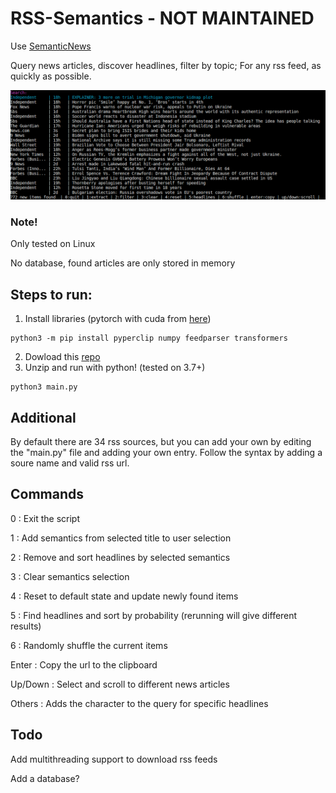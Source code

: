 # RSS-Semantics - NOT MAINTAINED
Use [SemanticNews](https://github.com/Aveygo/SemanticNews)

Query news articles, discover headlines, filter by topic; For any rss feed, as quickly as possible.

![Sample photo](https://raw.githubusercontent.com/Aveygo/RSS-Semantics/main/sample.png "Logo Title Text 1")

### Note!
Only tested on Linux

No database, found articles are only stored in memory

## Steps to run:
1. Install libraries
(pytorch with cuda from [here](https://pytorch.org/get-started/locally/))
```
python3 -m pip install pyperclip numpy feedparser transformers
```
2. Dowload this [repo](https://github.com/Aveygo/RSS-Semantics/archive/refs/heads/main.zip)
3. Unzip and run with python! (tested on 3.7+)
```
python3 main.py
```

## Additional
By default there are 34 rss sources, but you can add your own by editing the "main.py" file and adding your own entry. Follow the syntax by adding a soure name and valid rss url. 

## Commands
0 : Exit the script

1 : Add semantics from selected title to user selection

2 : Remove and sort headlines by selected semantics

3 : Clear semantics selection

4 : Reset to default state and update newly found items

5 : Find headlines and sort by probability (rerunning will give different results)

6 : Randomly shuffle the current items

Enter : Copy the url to the clipboard

Up/Down : Select and scroll to different news articles

Others : Adds the character to the query for specific headlines

## Todo
Add multithreading support to download rss feeds

Add a database?
